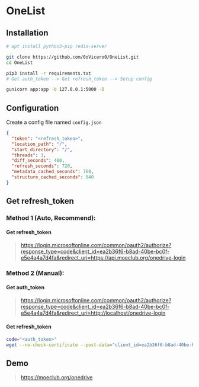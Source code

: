 # OneList

## Installation

```bash
# apt install python3-pip redis-server

git clone https://github.com/0oVicero0/OneList.git
cd OneList

pip3 install -r requirements.txt
# Get auth_token --> Get refresh_token --> Setup config

gunicorn app:app -b 127.0.0.1:5000 -D
```

## Configuration

Create a config file named `config.json`

```json
{
  "token": "<refresh_token>",
  "location_path": "/",
  "start_directory": "/",
  "threads": 3,
  "diff_seconds": 480,
  "refresh_seconds": 720,
  "metadata_cached_seconds": 768,
  "structure_cached_seconds": 840
}
```
## Get refresh_token
### Method 1 (Auto, Recommend): 
#### Get refresh_token

> https://login.microsoftonline.com/common/oauth2/authorize?response_type=code&client_id=ea2b36f6-b8ad-40be-bc0f-e5e4a4a7d4fa&redirect_uri=https://api.moeclub.org/onedrive-login

### Method 2 (Manual): 
#### Get auth_token

> https://login.microsoftonline.com/common/oauth2/authorize?response_type=code&client_id=ea2b36f6-b8ad-40be-bc0f-e5e4a4a7d4fa&redirect_uri=http://localhost/onedrive-login

#### Get refresh_token

```bash
code="<auth_token>"
wget --no-check-certificate --post-data="client_id=ea2b36f6-b8ad-40be-bc0f-e5e4a4a7d4fa&client_secret=h27zG8pr8BNsLU0JbBh5AOznNS5Of5Y540l/koc7048=&grant_type=authorization_code&resource=https://api.office.com/discovery/&redirect_uri=http://localhost/onedrive-login&code=$code" 'https://login.microsoftonline.com/common/oauth2/token' -qO-
```

## Demo
> https://moeclub.org/onedrive
